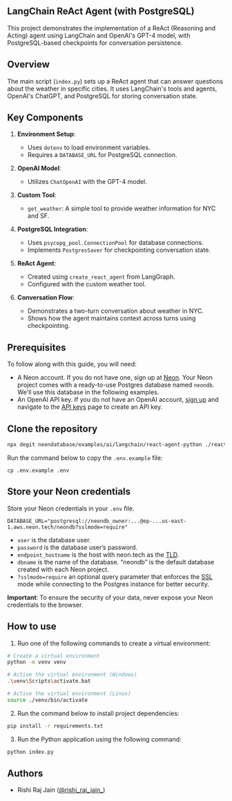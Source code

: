## LangChain ReAct Agent (with PostgreSQL)

This project demonstrates the implementation of a ReAct (Reasoning and Acting) agent using LangChain and OpenAI's GPT-4 model, with PostgreSQL-based checkpoints for conversation persistence.

## Overview

The main script (`index.py`) sets up a ReAct agent that can answer questions about the weather in specific cities. It uses LangChain's tools and agents, OpenAI's ChatGPT, and PostgreSQL for storing conversation state.

## Key Components

1. **Environment Setup**: 
   - Uses `dotenv` to load environment variables.
   - Requires a `DATABASE_URL` for PostgreSQL connection.

2. **OpenAI Model**: 
   - Utilizes `ChatOpenAI` with the GPT-4 model.

3. **Custom Tool**: 
   - `get_weather`: A simple tool to provide weather information for NYC and SF.

4. **PostgreSQL Integration**:
   - Uses `psycopg_pool.ConnectionPool` for database connections.
   - Implements `PostgresSaver` for checkpointing conversation state.

5. **ReAct Agent**:
   - Created using `create_react_agent` from LangGraph.
   - Configured with the custom weather tool.

6. **Conversation Flow**:
   - Demonstrates a two-turn conversation about weather in NYC.
   - Shows how the agent maintains context across turns using checkpointing.

## Prerequisites

To follow along with this guide, you will need:

- A Neon account. If you do not have one, sign up at [Neon](https://neon.tech). Your Neon project comes with a ready-to-use Postgres database named `neondb`. We'll use this database in the following examples.
- An OpenAI API key. If you do not have an OpenAI account, [sign up](https://platform.openai.com/signup) and navigate to the [API keys](https://platform.openai.com/api-keys) page to create an API key.

## Clone the repository

```bash
npx degit neondatabase/examples/ai/langchain/react-agent-python ./react-agent-python
```

Run the command below to copy the `.env.example` file:

```
cp .env.example .env
```

## Store your Neon credentials

Store your Neon credentials in your `.env` file.

```
DATABASE_URL="postgresql://neondb_owner:...@ep-...us-east-1.aws.neon.tech/neondb?sslmode=require"
```

- `user` is the database user.
- `password` is the database user’s password.
- `endpoint_hostname` is the host with neon.tech as the [TLD](https://www.cloudflare.com/en-gb/learning/dns/top-level-domain/).
- `dbname` is the name of the database. “neondb” is the default database created with each Neon project.
- `?sslmode=require` an optional query parameter that enforces the [SSL](https://www.cloudflare.com/en-gb/learning/ssl/what-is-ssl/) mode while connecting to the Postgres instance for better security.

**Important**: To ensure the security of your data, never expose your Neon credentials to the browser.

## How to use

1. Run one of the following commands to create a virtual environment:

```bash
# Create a virtual environment
python -m venv venv

# Active the virtual environment (Windows)
.\venv\Scripts\activate.bat

# Active the virtual environment (Linux)
source ./venv/bin/activate
```

2. Run the command below to install project dependencies:

```bash
pip install -r requirements.txt
```

3. Run the Python application using the following command:

```bash
python index.py
```

## Authors

- Rishi Raj Jain ([@rishi_raj_jain_](https://twitter.com/rishi_raj_jain_))
